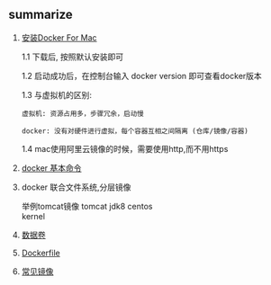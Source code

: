 ## summarize

 1. [安装Docker For Mac](http://docker-cn.com/get-docker)  
 
    1.1 下载后, 按照默认安装即可
    
    1.2 启动成功后，在控制台输入 docker version 即可查看docker版本
    
    1.3 与虚拟机的区别: 
    
        虚拟机: 资源占用多，步骤冗余，启动慢
        
        docker: 没有对硬件进行虚拟，每个容器互相之间隔离 (仓库/镜像/容器)
        
    1.4 mac使用阿里云镜像的时候，需要使用http,而不用https
       
 2. [docker 基本命令](https://github.com/ylzyqt/summarize-integration/blob/master/docker/docker_basic.md)
 
 3. docker 联合文件系统,分层镜像
    
    
       举例tomcat镜像
          tomcat 
            jdk8
             centos  
               kernel 
               
               
 4. [数据卷](https://github.com/ylzyqt/summarize-integration/blob/master/docker/docker_volumns.md)    
 
 
 5. [Dockerfile](https://github.com/ylzyqt/summarize-integration/blob/master/docker/dockerfile.md)         
 
 
 6. [常见镜像](https://github.com/ylzyqt/summarize-integration/blob/master/docker/docker_images.md)
    
    
    
    
                            
              
       
    
    